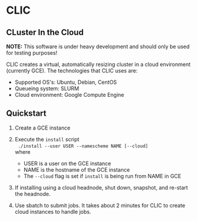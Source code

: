 # CLIC
## CLuster In the Cloud

__NOTE:__ This software is under heavy development and should only be used for testing purposes!

CLIC creates a virtual, automatically resizing cluster in a cloud environment (currently GCE). The technologies that CLIC uses are:
  * Supported OS's: Ubuntu, Debian, CentOS
  * Queueing system: SLURM
  * Cloud environment: Google Compute Engine

## Quickstart

1. Create a GCE instance

2. Execute the `install` script  
&nbsp;&nbsp;`./install --user USER --namescheme NAME [--cloud]`  
where
    * USER is a user on the GCE instance
    * NAME is the hostname of the GCE instance
    * The `--cloud` flag is set if `install` is being run from NAME in GCE

3. If installing using a cloud headnode, shut down, snapshot, and re-start the headnode.

4. Use sbatch to submit jobs. It takes about 2 minutes for CLIC to create cloud instances to handle jobs.
